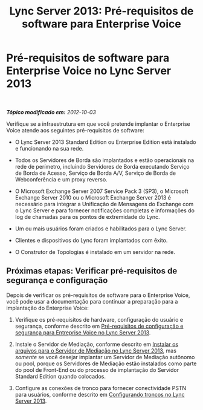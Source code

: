 ﻿---
title: 'Lync Server 2013: Pré-requisitos de software para Enterprise Voice'
TOCTitle: Pré-requisitos de software para Enterprise Voice
ms:assetid: 41172119-9631-46c7-9d9f-386d951c650b
ms:mtpsurl: https://technet.microsoft.com/pt-br/library/Gg425916(v=OCS.15)
ms:contentKeyID: 49306507
ms.date: 05/19/2016
mtps_version: v=OCS.15
ms.translationtype: HT
---

# Pré-requisitos de software para Enterprise Voice no Lync Server 2013

 

_**Tópico modificado em:** 2012-10-03_

Verifique se a infraestrutura em que você pretende implantar o Enterprise Voice atende aos seguintes pré-requisitos de software:

  - O Lync Server 2013 Standard Edition ou Enterprise Edition está instalado e funcionando na sua rede.

  - Todos os Servidores de Borda são implantados e estão operacionais na rede de perímetro, incluindo Servidores de Borda executando Serviço de Borda de Acesso, Serviço de Borda A/V, Serviço de Borda de Webconferência e um proxy reverso.

  - O Microsoft Exchange Server 2007 Service Pack 3 (SP3), o Microsoft Exchange Server 2010 ou o Microsoft Exchange Server 2013 é necessário para integrar a Unificação de Mensagens do Exchange com o Lync Server e para fornecer notificações completas e informações do log de chamadas para os pontos de extremidade do Lync.

  - Um ou mais usuários foram criados e habilitados para o Lync Server.

  - Clientes e dispositivos do Lync foram implantados com êxito.

  - O Construtor de Topologias é instalado em um servidor na rede.

## Próximas etapas: Verificar pré-requisitos de segurança e configuração

Depois de verificar os pré-requisitos de software para o Enterprise Voice, você pode usar a documentação para continuar a preparação para a implantação do Enterprise Voice:

1.  Verifique os pré-requisitos de hardware, configuração do usuário e segurança, conforme descrito em [Pré-requisitos de configuração e segurança para Entreprise Voice no Lync Server 2013](lync-server-2013-security-and-configuration-prerequisites-for-enterprise-voice.md).

2.  Instale o Servidor de Mediação, conforme descrito em [Instalar os arquivos para o Servidor de Mediação no Lync Server 2013](lync-server-2013-install-the-files-for-mediation-server.md), mas *somente* se você desejar implantar um Servidor de Mediação autônomo ou pool, porque os Servidores de Mediação estão instalados como parte do pool de Front-End ou do processo de implantação do Servidor Standard Edition quando colocados.

3.  Configure as conexões de tronco para fornecer conectividade PSTN para usuários, conforme descrito em [Configurando troncos no Lync Server 2013](lync-server-2013-configuring-trunks.md).

